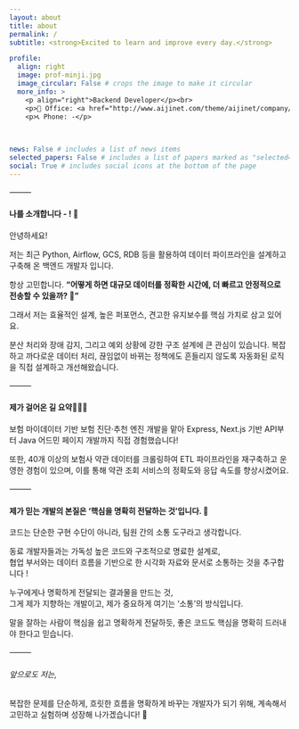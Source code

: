 ```yaml
---
layout: about
title: about
permalink: /
subtitle: <strong>Excited to learn and improve every day.</strong>

profile:
  align: right
  image: prof-minji.jpg
  image_circular: False # crops the image to make it circular
  more_info: >
    <p align="right">Backend Developer</p><br>
    <p>💼 Office: <a href="http://www.aijinet.com/theme/aijinet/company/company.php">Aijinet</a></p><br>
    <p>📞 Phone: -</p>
    
    

news: False # includes a list of news items
selected_papers: False # includes a list of papers marked as "selected={true}"
social: True # includes social icons at the bottom of the page
---
```


⸻
<h4>나를 소개합니다 - ! 🙌</h4>

안녕하세요!

저는 최근 Python, Airflow, GCS, RDB 등을 활용하여
데이터 파이프라인을 설계하고 구축해 온 백엔드 개발자 입니다.

항상 고민합니다. **“어떻게 하면 대규모 데이터를 정확한 시간에, 더 빠르고 안정적으로 전송할 수 있을까? 🤔”**

그래서 저는 효율적인 설계, 높은 퍼포먼스, 견고한 유지보수를 핵심 가치로 삼고 있어요.

분산 처리와 장애 감지, 그리고 예외 상황에 강한 구조 설계에 큰 관심이 있습니다.
복잡하고 까다로운 데이터 처리, 끊임없이 바뀌는 정책에도 흔들리지 않도록
자동화된 로직을 직접 설계하고 개선해왔습니다.

⸻

<h4>제가 걸어온 길 요약👩🏻‍💻️️</h4>

보험 마이데이터 기반 보험 진단·추천 엔진 개발을 맡아
Express, Next.js 기반 API부터
Java 어드민 페이지 개발까지 직접 경험했습니다!

또한,
40개 이상의 보험사 약관 데이터를 크롤링하여
ETL 파이프라인을 재구축하고 운영한 경험이 있으며,
이를 통해 약관 조회 서비스의 정확도와 응답 속도를 향상시켰어요.

⸻

<h4>제가 믿는 개발의 본질은 ‘핵심을 명확히 전달하는 것’입니다. 💬</h4>

코드는 단순한 구현 수단이 아니라, 팀원 간의 소통 도구라고 생각합니다.

동료 개발자들과는 가독성 높은 코드와 구조적으로 명료한 설계로,  
협업 부서와는 데이터 흐름을 기반으로 한 시각화 자료와 문서로 소통하는 것을 추구합니다 !

누구에게나 명확하게 전달되는 결과물을 만드는 것,  
그게 제가 지향하는 개발이고, 제가 중요하게 여기는 ‘소통’의 방식입니다.


말을 잘하는 사람이 핵심을 쉽고 명확하게 전달하듯, 좋은 코드도 핵심을 명확히 드러내야 한다고 믿습니다.


⸻

<h6>앞으로도 저는,</h6>

복잡한 문제를 단순하게, 흐릿한 흐름을 명확하게 바꾸는 개발자가 되기 위해, 계속해서 고민하고 실험하며 성장해 나가겠습니다! 🌱
